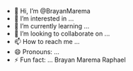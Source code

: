 - 👋 Hi, I’m @BrayanMarema
- 👀 I’m interested in ...
- 🌱 I’m currently learning ...
- 💞️ I’m looking to collaborate on ...
- 📫 How to reach me ...
- 😄 Pronouns: ...
- ⚡ Fun fact: ...
Brayan Marema Raphael
<!---
BrayanMarema/BrayanMarema is a ✨ special ✨ repository because its `README.md` (this file) appears on your GitHub profile.
You can click the Preview link to take a look at your changes.
--->
